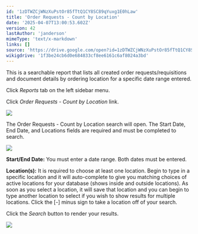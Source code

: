 ```yaml
---
id: '1zDTWZCjWNzXuPstOr85fTtQ1CY8SC89qYuxg1E0hLaw'
title: 'Order Requests - Count by Location'
date: '2025-04-07T13:00:53.602Z'
version: 42
lastAuthor: 'janderson'
mimeType: 'text/x-markdown'
links: []
source: 'https://drive.google.com/open?id=1zDTWZCjWNzXuPstOr85fTtQ1CY8SC89qYuxg1E0hLaw'
wikigdrive: '1f3be24cb6d0e684833cf8ee6161c6af8024a3bd'
---
```

This is a searchable report that lists all created order requests/requisitions and document details by ordering location for a specific date range entered.

Click *Reports* tab on the left sidebar menu.

Click *Order Requests - Count by Location* link.

![](../order-requests-count-by-location.assets/0467018d19733121f222f9ad6dae7387.png)

The Order Requests - Count by Location search will open. The Start Date, End Date, and Locations fields are required and must be completed to search.

![](../order-requests-count-by-location.assets/b2addc8346ecdf8c3a0bf697392c20b8.png)

**Start/End Date:** You must enter a date range. Both dates must be entered.

**Location(s):**  It is required to choose at least one location. Begin to type in a specific location and it will auto-complete to give you matching choices of active locations for your database (shows inside and outside locations). As soon as you select a location, it will save that location and you can begin to type another location to select if you wish to show results for multiple locations. Click the [-] minus sign to take a location off of your search.

Click the *Search* button to render your results.

![](../order-requests-count-by-location.assets/feb6880cc783517d346a80d653ee1303.png)
